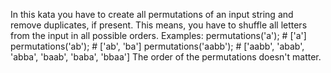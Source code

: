 In this kata you have to create all permutations of an input string and remove duplicates, if present. This means, you have to shuffle all letters from the input in all possible orders.
Examples:
permutations('a'); # ['a']
permutations('ab'); # ['ab', 'ba']
permutations('aabb'); # ['aabb', 'abab', 'abba', 'baab', 'baba', 'bbaa']
The order of the permutations doesn't matter.